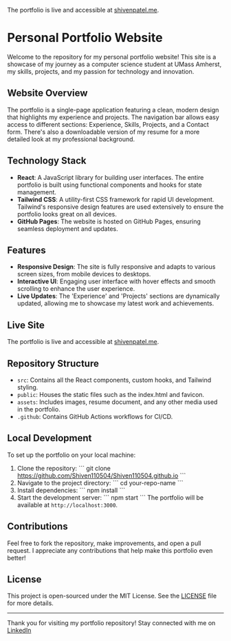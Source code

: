 The portfolio is live and accessible at [shivenpatel.me](http://shivenpatel.me).

# Personal Portfolio Website

Welcome to the repository for my personal portfolio website! This site is a showcase of my journey as a computer science student at UMass Amherst, my skills, projects, and my passion for technology and innovation.

## Website Overview

The portfolio is a single-page application featuring a clean, modern design that highlights my experience and projects. The navigation bar allows easy access to different sections: Experience, Skills, Projects, and a Contact form. There's also a downloadable version of my resume for a more detailed look at my professional background.

## Technology Stack

- **React**: A JavaScript library for building user interfaces. The entire portfolio is built using functional components and hooks for state management.
- **Tailwind CSS**: A utility-first CSS framework for rapid UI development. Tailwind's responsive design features are used extensively to ensure the portfolio looks great on all devices.
- **GitHub Pages**: The website is hosted on GitHub Pages, ensuring seamless deployment and updates.

## Features

- **Responsive Design**: The site is fully responsive and adapts to various screen sizes, from mobile devices to desktops.
- **Interactive UI**: Engaging user interface with hover effects and smooth scrolling to enhance the user experience.
- **Live Updates**: The 'Experience' and 'Projects' sections are dynamically updated, allowing me to showcase my latest work and achievements.

## Live Site

The portfolio is live and accessible at [shivenpatel.me](http://shivenpatel.me).

## Repository Structure

- `src`: Contains all the React components, custom hooks, and Tailwind styling.
- `public`: Houses the static files such as the index.html and favicon.
- `assets`: Includes images, resume document, and any other media used in the portfolio.
- `.github`: Contains GitHub Actions workflows for CI/CD.

## Local Development

To set up the portfolio on your local machine:

1. Clone the repository:
   \```
   git clone https://github.com/Shiven110504/Shiven110504.github.io
   \```
2. Navigate to the project directory:
   \```
   cd your-repo-name
   \```
3. Install dependencies:
   \```
   npm install
   \```
4. Start the development server:
   \```
   npm start
   \```
   The portfolio will be available at `http://localhost:3000`.

## Contributions

Feel free to fork the repository, make improvements, and open a pull request. I appreciate any contributions that help make this portfolio even better!

## License

This project is open-sourced under the MIT License. See the [LICENSE](LICENSE) file for more details.

---

Thank you for visiting my portfolio repository! Stay connected with me on [LinkedIn](https://www.linkedin.com/in/sp1105/)
